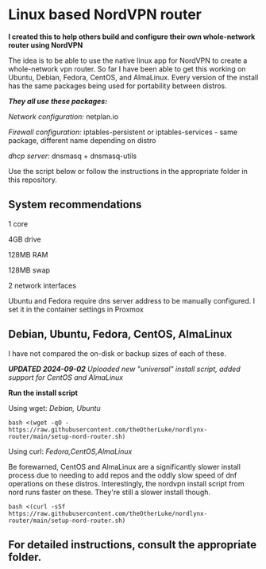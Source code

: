 # Linux based NordVPN router

**I created this to help others build and configure their own whole-network router using NordVPN**

The idea is to be able to use the native linux app for NordVPN to create a whole-network vpn router. So far I have been able to get this working on Ubuntu, Debian, Fedora, CentOS, and AlmaLinux. Every version of the install has the same packages being used for portability between distros.

***They all use these packages:***

*Network configuration:*  netplan.io

*Firewall configuration:*  iptables-persistent or iptables-services - same package, different name depending on distro

*dhcp server:*  dnsmasq + dnsmasq-utils

Use the script below or follow the instructions in the appropriate folder in this repository.

## System recommendations

1 core

4GB drive

128MB RAM

128MB swap

2 network interfaces

Ubuntu and Fedora require dns server address to be manually configured. I set it in the container settings in Proxmox

## Debian, Ubuntu, Fedora, CentOS, AlmaLinux
I have not compared the on-disk or backup sizes of each of these.

***UPDATED 2024-09-02*** *Uploaded new "universal" install script, added support for CentOS and AlmaLinux*

**Run the install script**

Using wget: *Debian, Ubuntu*

`bash <(wget -qO - https://raw.githubusercontent.com/theOtherLuke/nordlynx-router/main/setup-nord-router.sh)`

Using curl: *Fedora,CentOS,AlmaLinux*

Be forewarned, CentOS and AlmaLinux are a significantly slower install process due to needing to add repos and the oddly slow speed of dnf operations on these distros. Interestingly, the nordvpn install script from nord runs faster on these. They're still a slower install though.

`bash <(curl -sSf https://raw.githubusercontent.com/theOtherLuke/nordlynx-router/main/setup-nord-router.sh)`

## For detailed instructions, consult the appropriate folder.
